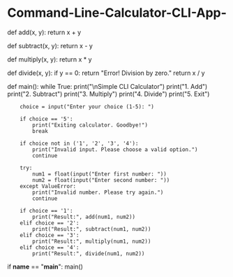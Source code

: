 # Command-Line-Calculator-CLI-App-

def add(x, y):
    return x + y

def subtract(x, y):
    return x - y

def multiply(x, y):
    return x * y

def divide(x, y):
    if y == 0:
        return "Error! Division by zero."
    return x / y

def main():
    while True:
        print("\nSimple CLI Calculator")
        print("1. Add")
        print("2. Subtract")
        print("3. Multiply")
        print("4. Divide")
        print("5. Exit")

        choice = input("Enter your choice (1-5): ")

        if choice == '5':
            print("Exiting calculator. Goodbye!")
            break

        if choice not in ('1', '2', '3', '4'):
            print("Invalid input. Please choose a valid option.")
            continue

        try:
            num1 = float(input("Enter first number: "))
            num2 = float(input("Enter second number: "))
        except ValueError:
            print("Invalid number. Please try again.")
            continue

        if choice == '1':
            print("Result:", add(num1, num2))
        elif choice == '2':
            print("Result:", subtract(num1, num2))
        elif choice == '3':
            print("Result:", multiply(num1, num2))
        elif choice == '4':
            print("Result:", divide(num1, num2))

if __name__ == "__main__":
    main()
